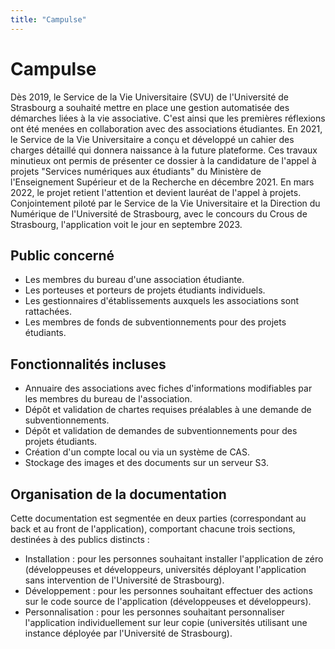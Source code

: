 ```yaml
---
title: "Campulse"
---
```


# Campulse

Dès 2019, le Service de la Vie Universitaire (SVU) de l'Université de Strasbourg a souhaité mettre en place une gestion automatisée des démarches liées à la vie associative. C'est ainsi que les premières réflexions ont été menées en collaboration avec des associations étudiantes. En 2021, le Service de la Vie Universitaire a conçu et développé un cahier des charges détaillé qui donnera naissance à la future plateforme. Ces travaux minutieux ont permis de présenter ce dossier à la candidature de l'appel à projets "Services numériques aux étudiants" du Ministère de l'Enseignement Supérieur et de la Recherche en décembre 2021. En mars 2022, le projet retient l'attention et devient lauréat de l'appel à projets. Conjointement piloté par le Service de la Vie Universitaire et la Direction du Numérique de l'Université de Strasbourg, avec le concours du Crous de Strasbourg, l'application voit le jour en septembre 2023.

## Public concerné

- Les membres du bureau d'une association étudiante.
- Les porteuses et porteurs de projets étudiants individuels.
- Les gestionnaires d'établissements auxquels les associations sont rattachées.
- Les membres de fonds de subventionnements pour des projets étudiants.

## Fonctionnalités incluses

- Annuaire des associations avec fiches d'informations modifiables par les membres du bureau de l'association.
- Dépôt et validation de chartes requises préalables à une demande de subventionnements.
- Dépôt et validation de demandes de subventionnements pour des projets étudiants.
- Création d'un compte local ou via un système de CAS.
- Stockage des images et des documents sur un serveur S3.

## Organisation de la documentation

Cette documentation est segmentée en deux parties (correspondant au back et au front de l'application), comportant chacune trois sections, destinées à des publics distincts :
- Installation : pour les personnes souhaitant installer l'application de zéro (développeuses et développeurs, universités déployant l'application sans intervention de l'Université de Strasbourg).
- Développement : pour les personnes souhaitant effectuer des actions sur le code source de l'application (développeuses et développeurs).
- Personnalisation : pour les personnes souhaitant personnaliser l'application individuellement sur leur copie (universités utilisant une instance déployée par l'Université de Strasbourg).
